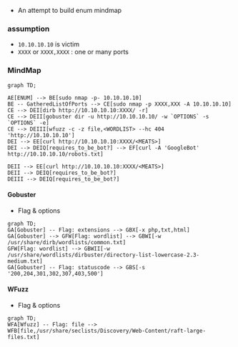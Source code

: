 * An attempt to build enum mindmap

### assumption
- `10.10.10.10` is victim
- `XXXX` or `XXXX,XXXX` : one or many ports


### MindMap
```mermaid
graph TD;

AE[ENUM] --> BE[sudo nmap -p- 10.10.10.10]
BE -- GatheredListOfPorts --> CE[sudo nmap -p XXXX,XXX -A 10.10.10.10]
CE --> DEI[dirb http://10.10.10.10:XXXX/ -r]
CE --> DEII[gobuster dir -u http://10.10.10.10/ -w `OPTIONS` -s `OPTIONS` -e]
CE --> DEIII[wfuzz -c -z file,<WORDLIST> --hc 404 'http://10.10.10.10']
DEI --> EE[curl http://10.10.10.10:XXXX/<MEATS>]
DEI --> DEIQ[requires_to_be_bot?] --> EF[curl -A 'GoogleBot' http://10.10.10.10/robots.txt]

DEII --> EE[curl http://10.10.10.10:XXXX/<MEATS>]
DEII --> DEIQ[requires_to_be_bot?]
DEIII --> DEIQ[requires_to_be_bot?]

```


#### Gobuster

- Flag & options

```mermaid
graph TD;
GA[Gobuster] -- Flag: extensions --> GBX[-x php,txt,html]
GA[Gobuster] --> GFW[Flag: wordlist] --> GBWI[-w /usr/share/dirb/wordlists/common.txt]
GFW[Flag: wordlist] --> GBWII[-w /usr/share/wordlists/dirbuster/directory-list-lowercase-2.3-medium.txt]
GA[Gobuster] -- Flag: statuscode --> GBS[-s '200,204,301,302,307,403,500']
```


#### WFuzz

- Flag & options

```mermaid
graph TD;
WFA[Wfuzz] -- Flag: file --> WFB[file,/usr/share/seclists/Discovery/Web-Content/raft-large-files.txt]
```
